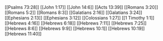 [[Psalms 73:28]]
[[John 1:17]]
[[John 14:6]]
[[Acts 13:39]]
[[Romans 3:20]]
[[Romans 5:2]]
[[Romans 8:3]]
[[Galatians 2:16]]
[[Galatians 3:24]]
[[Ephesians 2:13]]
[[Ephesians 3:12]]
[[Colossians 1:27]]
[[1 Timothy 1:1]]
[[Hebrews 4:16]]
[[Hebrews 6:18]]
[[Hebrews 7:11]]
[[Hebrews 7:25]]
[[Hebrews 8:6]]
[[Hebrews 9:9]]
[[Hebrews 10:1]]
[[Hebrews 10:19]]
[[Hebrews 11:40]]
